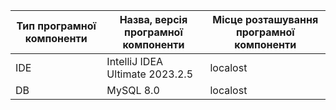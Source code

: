 | Тип програмної компоненти | Назва, версія програмної компоненти              | Місце розташування програмної компоненти          | 
|---------------------------|--------------------------------------------------|---------------------------------------------------|
| IDE                       | IntelliJ IDEA Ultimate 2023.2.5                  | localost                                          |
| DB                        | MySQL 8.0                                        | localost                                          |
